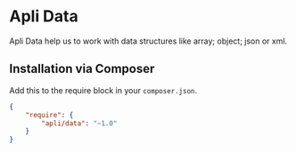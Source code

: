 # Apli Data

Apli Data help us to work with data structures like array; object; json or xml.

## Installation via Composer

Add this to the require block in your `composer.json`.

``` json
{
    "require": {
        "apli/data": "~1.0"
    }
}
```
